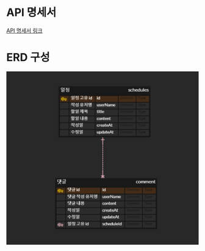 # API 명세서

[API 명세서 링크](https://documenter.getpostman.com/view/37566103/2sAXjJ7Yxe)

# ERD 구성

![img.png](img.png)